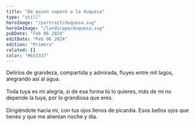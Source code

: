 ```yaml
---
title: "De quien superó a la duquesa"
type: "still"
heroImage: "/portrait/duquesa.svg"
heroSmImage: "/landscape/duquesa.svg"
pubDate: "Feb 06 2024"
editDate: "Feb 06 2024"
edition: "Primera"
related: []
color: "#653337"
---
```


Delirios de grandeza, compartida y admirada, fluyes entre mil lagos, alegrando así al agua.
<br><br>
Toda tuya es mi alegría, si de esa forma tú lo quieres, más de mí no depende la tuya, por lo grandiosa que eres.
<br><br>
Dirigiéndote hacía mí, con tus ojos llenos de picardía. Esos bellos ojos que tienes y que me alientan noche y día.
